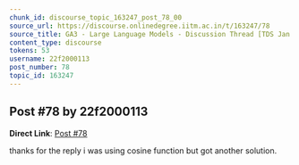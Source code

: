 ```yaml
---
chunk_id: discourse_topic_163247_post_78_00
source_url: https://discourse.onlinedegree.iitm.ac.in/t/163247/78
source_title: GA3 - Large Language Models - Discussion Thread [TDS Jan 2025]
content_type: discourse
tokens: 53
username: 22f2000113
post_number: 78
topic_id: 163247
---
```


## Post #78 by 22f2000113

**Direct Link**: [Post #78](https://discourse.onlinedegree.iitm.ac.in/t/163247/78)

thanks for the reply i was using cosine function but got another solution.
